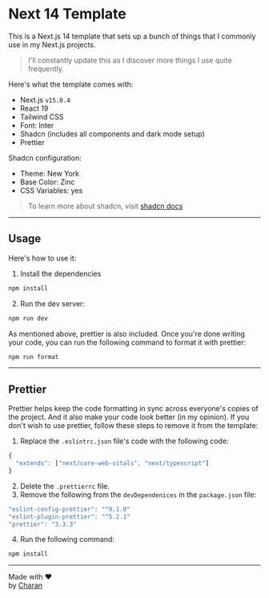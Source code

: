 # Next 14 Template

This is a Next.js 14 template that sets up a bunch of things that I commonly use in my Next.js projects.

> I'll constantly update this as I discover more things I use quite frequently.

Here's what the template comes with:
- Next.js `v15.0.4`
- React 19
- Tailwind CSS
- Font: Inter
- Shadcn (includes all components and dark mode setup)
- Prettier

Shadcn configuration:
- Theme: New York
- Base Color: Zinc
- CSS Variables: yes

> To learn more about shadcn, visit [shadcn docs](https://ui.shadcn.com/docs/)

---
## Usage

Here's how to use it:

1. Install the dependencies
```bash
npm install
```

2. Run the dev server:
```bash
npm run dev
```

As mentioned above, prettier is also included. Once you're done writing your code, you can run the following command to format it with prettier:

```bash
npm run format
```

---

## Prettier

Prettier helps keep the code formatting in sync across everyone's copies of the project. And it also make your code look better (in my opinion). If you don't wish to use prettier, follow these steps to remove it from the template:

1. Replace the `.eslintrc.json` file's code with the following code:
```js
{
  "extends": ["next/core-web-vitals", "next/typescript"]
}
```
2. Delete the `.prettierrc` file.
3. Remove the following from the `devDependenices` in the `package.json` file:
```js
"eslint-config-prettier": "^9.1.0"
"eslint-plugin-prettier": "^5.2.1"
"prettier": "3.3.3"
```
4. Run the following command:
```bash
npm install
```

---

Made with ❤️  
by [Charan](https://charan.dev/)